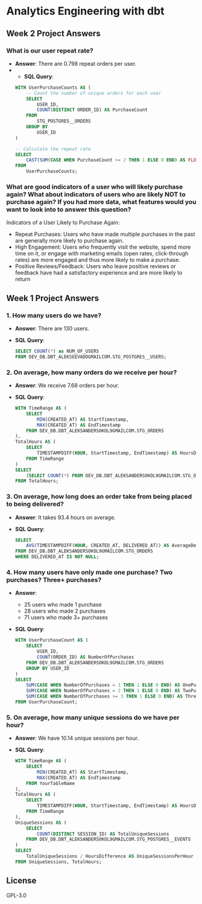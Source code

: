 # Analytics Engineering with dbt

## Week 2 Project Answers
### What is our user repeat rate?

- **Answer**: There are 0.798 repeat orders per user.
- - **SQL Query**:
  ```sql
  WITH UserPurchaseCounts AS (
      -- Count the number of unique orders for each user
      SELECT 
          USER_ID, 
          COUNT(DISTINCT ORDER_ID) AS PurchaseCount
      FROM 
          STG_POSTGRES__ORDERS
      GROUP BY 
          USER_ID
  )

  -- Calculate the repeat rate
  SELECT 
      CAST(SUM(CASE WHEN PurchaseCount >= 2 THEN 1 ELSE 0 END) AS FLOAT) / COUNT(USER_ID) AS RepeatRate
  FROM 
      UserPurchaseCounts;
  ```

### What are good indicators of a user who will likely purchase again? What about indicators of users who are likely NOT to purchase again? If you had more data, what features would you want to look into to answer this question?
Indicators of a User Likely to Purchase Again:
- Repeat Purchases: Users who have made multiple purchases in the past are generally more likely to purchase again.
- High Engagement: Users who frequently visit the website, spend more time on it, or engage with marketing emails (open rates, click-through rates) are more engaged and thus more likely to make a purchase.
- Positive Reviews/Feedback: Users who leave positive reviews or feedback have had a satisfactory experience and are more likely to return

## Week 1 Project Answers

### 1. How many users do we have?

- **Answer**: There are 130 users.

- **SQL Query**:
  ```sql
  SELECT COUNT(*) as NUM_OF_USERS
  FROM DEV_DB.DBT_ALEKSEEVADDGMAILCOM.STG_POSTGRES__USERS;
  ```

### 2. On average, how many orders do we receive per hour?

- **Answer**: We receive 7.68 orders per hour.

- **SQL Query**:
  ```sql
  WITH TimeRange AS (
      SELECT
          MIN(CREATED_AT) AS StartTimestamp,
          MAX(CREATED_AT) AS EndTimestamp
      FROM DEV_DB.DBT_ALEKSANDERSOKOL9GMAILCOM.STG_ORDERS
  ),
  TotalHours AS (
      SELECT
          TIMESTAMPDIFF(HOUR, StartTimestamp, EndTimestamp) AS HoursDifference
      FROM TimeRange
  )
  SELECT
      (SELECT COUNT(*) FROM DEV_DB.DBT_ALEKSANDERSOKOL9GMAILCOM.STG_ORDERS) / HoursDifference AS AverageOrdersPerHour
  FROM TotalHours;
  ```

### 3. On average, how long does an order take from being placed to being delivered?

- **Answer**: It takes 93.4 hours on average.

- **SQL Query**:
  ```sql
  SELECT
      AVG(TIMESTAMPDIFF(HOUR, CREATED_AT, DELIVERED_AT)) AS AverageDeliveryTimeInHours
  FROM DEV_DB.DBT_ALEKSANDERSOKOL9GMAILCOM.STG_ORDERS
  WHERE DELIVERED_AT IS NOT NULL;
  ```

### 4. How many users have only made one purchase? Two purchases? Three+ purchases?

- **Answer**: 
  - 25 users who made 1 purchase
  - 28 users who made 2 purchases
  - 71 users who made 3+ purchases

- **SQL Query**:
  ```sql
  WITH UserPurchaseCount AS (
      SELECT
          USER_ID,
          COUNT(ORDER_ID) AS NumberOfPurchases
      FROM DEV_DB.DBT_ALEKSANDERSOKOL9GMAILCOM.STG_ORDERS
      GROUP BY USER_ID
  )
  SELECT
      SUM(CASE WHEN NumberOfPurchases = 1 THEN 1 ELSE 0 END) AS OnePurchaseUsers,
      SUM(CASE WHEN NumberOfPurchases = 2 THEN 1 ELSE 0 END) AS TwoPurchaseUsers,
      SUM(CASE WHEN NumberOfPurchases >= 3 THEN 1 ELSE 0 END) AS ThreeOrMorePurchaseUsers
  FROM UserPurchaseCount;
  ```

### 5. On average, how many unique sessions do we have per hour?

- **Answer**: We have 10.14 unique sessions per hour.

- **SQL Query**:
  ```sql
  WITH TimeRange AS (
      SELECT
          MIN(CREATED_AT) AS StartTimestamp,
          MAX(CREATED_AT) AS EndTimestamp
      FROM YourTableName
  ),
  TotalHours AS (
      SELECT
          TIMESTAMPDIFF(HOUR, StartTimestamp, EndTimestamp) AS HoursDifference
      FROM TimeRange
  ),
  UniqueSessions AS (
      SELECT
          COUNT(DISTINCT SESSION_ID) AS TotalUniqueSessions
      FROM DEV_DB.DBT_ALEKSANDERSOKOL9GMAILCOM.STG_POSTGRES__EVENTS
  )
  SELECT
      TotalUniqueSessions / HoursDifference AS UniqueSessionsPerHour
  FROM UniqueSessions, TotalHours;
  ```


## License

GPL-3.0

